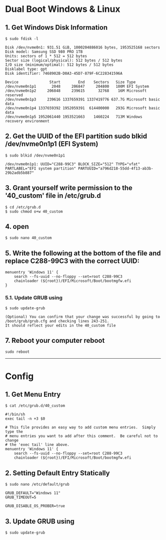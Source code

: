 # Dual Boot Windows & Linux
## 1. Get Windows Disk Information
~~~
$ sudo fdisk -l

Disk /dev/nvme0n1: 931.51 GiB, 1000204886016 bytes, 1953525168 sectors
Disk model: Samsung SSD 980 PRO 1TB                 
Units: sectors of 1 * 512 = 512 bytes
Sector size (logical/physical): 512 bytes / 512 bytes
I/O size (minimum/optimal): 512 bytes / 512 bytes
Disklabel type: gpt
Disk identifier: 7468902B-D0A3-45D7-879F-6C228341596A

Device              Start        End    Sectors   Size Type
/dev/nvme0n1p1       2048     206847     204800   100M EFI System
/dev/nvme0n1p2     206848     239615      32768    16M Microsoft reserved
/dev/nvme0n1p3     239616 1337659391 1337419776 637.7G Microsoft basic data
/dev/nvme0n1p4 1337659392 1952059391  614400000   293G Microsoft basic data
/dev/nvme0n1p5 1952061440 1953521663    1460224   713M Windows recovery environment
~~~
## 2. Get the UUID of the EFI partition sudo blkid /dev/nvme0n1p1 (EFI System)
~~~
$ sudo blkid /dev/nvme0n1p1

/dev/nvme0n1p1: UUID="C288-99C3" BLOCK_SIZE="512" TYPE="vfat" PARTLABEL="EFI system partition" PARTUUID="a796d218-55dd-4f13-ab3b-29b2adb5b887"
~~~
## 3. Grant yourself write permission to the '40_custom' file in /etc/grub.d
~~~
$ cd /etc/grub.d
$ sudo chmod o+w 40_custom
~~~
## 4. open
~~~
$ sudo nano 40_custom
~~~
## 5. Write the following at the bottom of the file and replace C288-99C3 with the correct UUID:
~~~
menuentry 'Windows 11' {
    search --fs-uuid --no-floppy --set=root C288-99C3
    chainloader (${root})/EFI/Microsoft/Boot/bootmgfw.efi
}
~~~
### 5.1. Update GRUB using 
~~~
$ sudo update-grub
~~~
~~~
(Optional) You can confirm that your change was successful by going to /boot/grub/grub.cfg and checking lines 243-251. 
It should reflect your edits in the 40_custom file
~~~
## 7. Reboot your computer reboot
~~~
sudo reboot
~~~

---

# Config
## 1. Get Menu Entry
~~~
$ cat /etc/grub.d/40_custom

#!/bin/sh
exec tail -n +3 $0

# This file provides an easy way to add custom menu entries.  Simply type the
# menu entries you want to add after this comment.  Be careful not to change
# the 'exec tail' line above.
menuentry 'Windows 11' {
    search --fs-uuid --no-floppy --set=root C288-99C3
    chainloader (${root})/EFI/Microsoft/Boot/bootmgfw.efi
~~~
## 2. Setting Default Entry Statically
~~~
$ sudo nano /etc/default/grub

GRUB_DEFAULT="Windows 11"
GRUB_TIMEOUT=5

GRUB_DISABLE_OS_PROBER=true
~~~
## 3. Update GRUB using 
~~~
$ sudo update-grub
~~~

